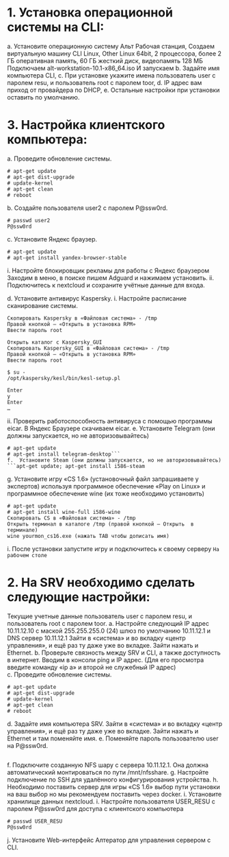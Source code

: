 # 1.	Установка операционной системы на CLI: 
a.	Установите операционную систему Альт Рабочая станция,
Создаем виртуальную машину CLI 
Linux, Other Linux 64bit, 2 процессора, более 2 ГБ оперативная память, 60 ГБ жесткий диск, видеопамять 128 МБ
Подключаем alt-workstation-10.1-x86_64.iso
И запускаем
b.	Задайте имя компьютера CLI,
c.	При установке укажите имена пользователь user с паролем resu, и пользователь root с паролем toor,
d.	IP адрес вам приход от провайдера по DHCP,
e.	Остальные настройки при установки оставить по умолчанию.

# 3.	Настройка клиентского компьютера:
a.	Проведите обновление системы.
```su -
# apt-get update
# apt-get dist-upgrade
# update-kernel
# apt-get clean
# reboot
```

b.	Создайте пользователя user2 с паролем P@ssw0rd.
```# useradd user2
# passwd user2
P@ssw0rd
```
c.	Установите Яндекс браузер.
```$ su -
# apt-get update
# apt-get install yandex-browser-stable
```
i.	Настройте блокировщик рекламы для работы с Яндекс браузером
Заходим в меню, в поиске пишем Adguard и нажимаем установить.
ii.	Подключитесь к nextcloud и сохраните учётные данные для входа.

d.	Установите антивирус Kaspersky.
i.	Настройте расписание сканирование системы.
```Открыть каталог с Kaspersky 
Скопировать Kaspersky в «Файловая система» - /tmp
Правой кнопкой – «Открыть в установка RPM»
Ввести пароль root

Открыть каталог с Kaspersky_GUI
Скопировать Kaspersky_GUI в «Файловая система» - /tmp
Правой кнопкой – «Открыть в установка RPM»
Ввести пароль root

$ su -
/opt/kaspersky/kesl/bin/kesl-setup.pl

Enter
y
Enter
…
```
ii.	Проверить работоспособность антивируса с помощью программы eicar.
В Яндекс Браузере скачиваем eicar.
e.	Установите Telegram (они должны запускается, но не авторизовывайтесь)
```$ su -
# apt-get update
# apt-get install telegram-desktop```
f.	Установите Steam (они должны запускается, но не авторизовывайтесь)
```apt-get update; apt-get install i586-steam
```
g.	Установите игру «CS 1.6» (установочный файл запрашиваете у экспертов) используя программное обеспечение «Play on Linux» и программное обеспечение wine (их тоже необходимо установить)
```$ su -
# apt-get update
# apt-get install wine-full i586-wine
Скопировать CS в «Файловая система» - /tmp
Открыть терминал в каталоге /tmp (правой кнопкой – Открыть  в терминале)
wine yourmon_cs16.exe (нажать TAB чтобы дописать имя)
```
i.	После установки запустите игру и подключитесь к своему серверу 
```На рабочем столе```

# 2.	На SRV необходимо сделать следующие настройки: 
Текущие учетные данные пользователь user с паролем resu, и пользователь root с паролем toor.
a.	Настройте следующий IP адрес 10.11.12.10 с маской 255.255.255.0 (24) шлюз по умолчанию 10.11.12.1 и DNS сервер 10.11.12.1
Зайти в «система» и во вкладку «центр управления», и ещё раз ту даже уже во вкладке. Зайти нажать и Ethernet. 
b.	Проверьте связность между SRV и CLI, а также доступность в интернет.
Вводим в консоли ping и IP адрес. (Для его просмотра введите команду   «ip a» и второй не служебный IP адрес)    
c.	Проведите обновление системы.
```su -
# apt-get update
# apt-get dist-upgrade
# update-kernel
# apt-get clean
# reboot
```
d.	Задайте имя компьютера SRV. 
Зайти в «система» и во вкладку «центр управления», и ещё раз ту даже уже во вкладке. Зайти нажать и Ethernet и там поменяйте имя.
e.	Поменяйте пароль пользователю user на P@ssw0rd.
```# passwd user
```
f.	Подключите созданную NFS шару с сервера 10.11.12.1. Она должна автоматический монтироваться по пути /mnt/nfsshare.
g.	Настройте подключение по SSH для удалённого конфигурирования устройства.
h.	Необходимо поставить сервер для игры «CS 1.6» выбор пути установки на ваш выбор но мы рекомендуем поставить через docker.
i.	Установите хранилище данных nextcloud.
i.	Настройте пользователя USER_RESU с паролем P@ssw0rd для доступа с клиентского компьютера
```# useradd USER_RESU
# passwd USER_RESU
P@ssw0rd
```
j.	Установите Web-интерфейс Алтератор для управления сервером с CLI.




